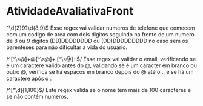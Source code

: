 # AtividadeAvaliativaFront
^\d{2}9?\d{8,9}$
Esse regex vai validar numeros de telefone que comecem com um codigo de area com dois digitos
seguindo na frente de um numero de 8 ou 9 digitos 
(DD)DDDDDDDD ou (DD)DDDDDDDDD no caso sem os parenteses para não dificultar a vida do usuario.

 /^[^\s@]+@[^\s@]+\.[^\s@]+$/
Esse regex vai validar o email, verificando se é um caractere valido antes do @, validando se é um caracter em branco ou
outro @, verifica se há espaços em branco depois do @ até o ., e se há um caractere após o .

/^[^\d]{1,100}$/
Este regex valida se o nome tem mais de 100 caracteres e se não contém numeros, 
